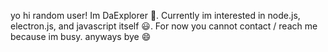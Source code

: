 yo hi random user!
Im DaExplorer 👋.
Currently im interested in node.js, electron.js, and javascript itself 😃.
For now you cannot contact / reach me because im busy.
anyways bye 😄

<!---
DaExplorerCode/DaExplorerCode is a ✨ special ✨ repository because its `README.md` (this file) appears on your GitHub profile.
You can click the Preview link to take a look at your changes.
--->
